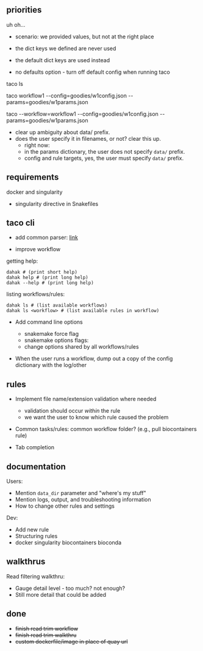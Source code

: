 ## priorities

uh oh...
* scenario: we provided values, but not at the right place
* the dict keys we defined are never used
* the default dict keys are used instead




* no defaults option - turn off default config when running taco






taco ls

taco workflow1 --config=goodies/w1config.json --params=goodies/w1params.json

taco --workflow=workflow1 --config=goodies/w1config.json --params=goodies/w1params.json




* clear up ambiguity about data/ prefix.
* does the user specify it in filenames, or not? clear this up.
    * right now:
    * in the params dictionary, the user does not specify `data/` prefix.
    * config and rule targets, yes, the user must specify `data/` prefix.


## requirements

docker and singularity
* singularity directive in Snakefiles

## taco cli

* add common parser: [link](https://github.com/dcppc/dcppc-bot/pull/4/files#diff-d51593b709dedb0cfd088f88515df1a2R180)

* improve workflow

getting help:

```
dahak # (print short help)
dahak help # (print long help)
dahak --help # (print long help)
```

listing workflows/rules:

```
dahak ls # (list available workflows)
dahak ls <workflow> # (list available rules in workflow)
```

* Add command line options 
    * snakemake force flag
    * snakemake options flags:
    * change options shared by all workflows/rules

* When the user runs a workflow, dump out a copy of the config dictionary with the log/other

## rules

* Implement file name/extension validation where needed
    * validation should occur *within* the rule
    * we want the user to know which rule caused the problem

* Common tasks/rules: common workflow folder? (e.g., pull biocontainers rule)

* Tab completion

## documentation

Users:

* Mention `data_dir` parameter and "where's my stuff"
* Mention logs, output, and troubleshooting information
* How to change other rules and settings

Dev:

* Add new rule
* Structuring rules
* docker singularity biocontainers bioconda


## walkthrus

Read filtering walkthru:
* Gauge detail level - too much? not enough?
* Still more detail that could be added


## done

* <s>finish read trim workflow</s>
* <s>finish read trim walkthru</s>
* <s>custom dockerfile/image in place of quay url</s>

